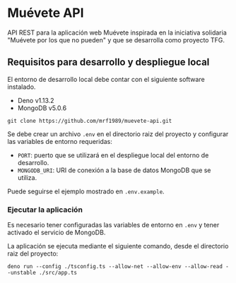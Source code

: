 # Muévete API

API REST para la aplicación web Muévete inspirada en la iniciativa solidaria "Muévete por los que no pueden" y que se desarrolla como proyecto TFG.

## Requisitos para desarrollo y despliegue local

El entorno de desarrollo local debe contar con el siguiente software instalado.

- Deno v1.13.2
- MongoDB v5.0.6

```
git clone https://github.com/mrf1989/muevete-api.git
```

Se debe crear un archivo `.env` en el directorio raiz del proyecto y configurar las variables de entorno requeridas:

- `PORT`: puerto que se utilizará en el despliegue local del entorno de desarrollo.
- `MONGODB_URI`: URI de conexión a la base de datos MongoDB que se utiliza.

Puede seguirse el ejemplo mostrado en `.env.example`.

### Ejecutar la aplicación

Es necesario tener configuradas las variables de entorno en `.env` y tener activado el servicio de MongoDB.

La aplicación se ejecuta mediante el siguiente comando, desde el directorio raiz del proyecto:

```
deno run --config ./tsconfig.ts --allow-net --allow-env --allow-read --unstable ./src/app.ts
```